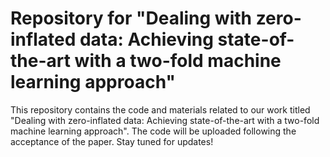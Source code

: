 # Repository for "Dealing with zero-inflated data: Achieving state-of-the-art with a two-fold machine learning approach"

This repository contains the code and materials related to our work titled "Dealing with zero-inflated data: Achieving state-of-the-art with a two-fold machine learning approach". The code will be uploaded following the acceptance of the paper. Stay tuned for updates!
